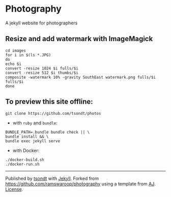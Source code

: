 # Photography
A jekyll website for photographers

## Resize and add watermark with ImageMagick
```
cd images
for i in $(ls *.JPG)
do
echo $i
convert -resize 1024 $i fulls/$i
convert -resize 512 $i thumbs/$i
composite -watermark 10% -gravity SouthEast watermark.png fulls/$i fulls/$i
done
```

## To preview this site offline:
```
git clone https://github.com/tsondt/photos
```
* with `ruby` and `bundle`:
```
BUNDLE_PATH=.bundle bundle check || \
bundle install && \
bundle exec jekyll serve
```
* with Docker:
```
./docker-build.sh
./docker-run.sh
```
---
Published by [tsondt](https://tsondt.com) with [Jekyll](https://github.com/jekyll/jekyll).
Forked from https://github.com/ramswaroop/photography using a template from [AJ](https://twitter.com/ajlkn). [License](LICENSE).
